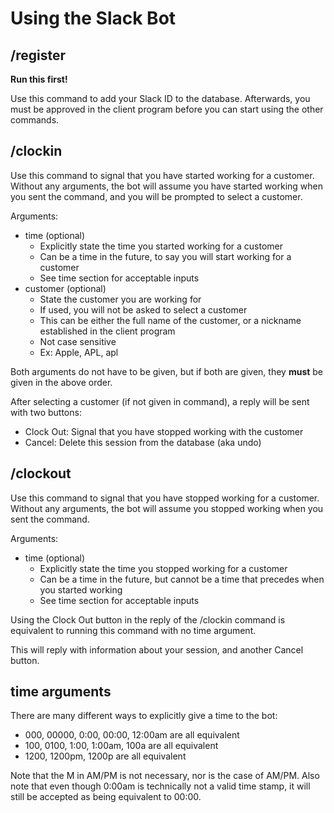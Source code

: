 # Using the Slack Bot

## /register

**Run this first!**

Use this command to add your Slack ID to the database. Afterwards, you must be approved
in the client program before you can start using the other commands.

## /clockin

Use this command to signal that you have started working for a customer.
Without any arguments, the bot will assume you have started working when you
sent the command, and you will be prompted to select a customer.

Arguments:
* time (optional)
    * Explicitly state the time you started working for a customer
    * Can be a time in the future, to say you will start working for a customer
    * See time section for acceptable inputs
* customer (optional)
    * State the customer you are working for
    * If used, you will not be asked to select a customer
    * This can be either the full name of the customer, or a nickname established
    in the client program
    * Not case sensitive
    * Ex: Apple, APL, apl

Both arguments do not have to be given, but if both are given, they **must** be given
in the above order.

After selecting a customer (if not given in command), a reply will be sent with 
two buttons:
* Clock Out: Signal that you have stopped working with the customer
* Cancel: Delete this session from the database (aka undo)

## /clockout

Use this command to signal that you have stopped working for a customer.
Without any arguments, the bot will assume you stopped working when you sent the command.

Arguments:
* time (optional)
    * Explicitly state the time you stopped working for a customer
    * Can be a time in the future, but cannot be a time that precedes when you
    started working
    * See time section for acceptable inputs

Using the Clock Out button in the reply of the /clockin command is equivalent to running
this command with no time argument.

This will reply with information about your session, and another Cancel button.

## time arguments

There are many different ways to explicitly give a time to the bot:

* 000, 00000, 0:00, 00:00, 12:00am are all equivalent
* 100, 0100, 1:00, 1:00am, 100a are all equivalent
* 1200, 1200pm, 1200p are all equivalent

Note that the M in AM/PM is not necessary, nor is the case of AM/PM. 
Also note that even though 0:00am is technically not a valid time stamp, it will still be
accepted as being equivalent to 00:00.
